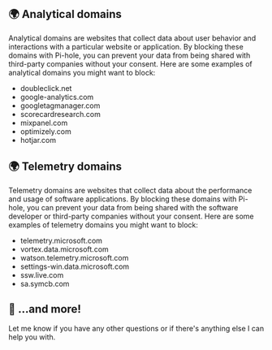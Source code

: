 ## 🌍 Analytical domains
Analytical domains are websites that collect data about user behavior and interactions with a particular website or application. By blocking these domains with Pi-hole, you can prevent your data from being shared with third-party companies without your consent. Here are some examples of analytical domains you might want to block:

- doubleclick.net
- google-analytics.com
- googletagmanager.com
- scorecardresearch.com
- mixpanel.com
- optimizely.com
- hotjar.com

## 🌍 Telemetry domains
Telemetry domains are websites that collect data about the performance and usage of software applications. By blocking these domains with Pi-hole, you can prevent your data from being shared with the software developer or third-party companies without your consent. Here are some examples of telemetry domains you might want to block:

- telemetry.microsoft.com
- vortex.data.microsoft.com
- watson.telemetry.microsoft.com
- settings-win.data.microsoft.com
- ssw.live.com
- sa.symcb.com

## 🌠 ...and more!
Let me know if you have any other questions or if there's anything else I can help you with.